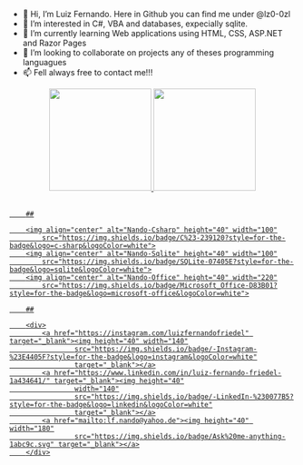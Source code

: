 <!---
lz0-0zl/lz0-0zl is a ✨ special ✨ repository because its `README.md` (this file) appears on your GitHub profile.
You can click the Preview link to take a look at your changes.
--->
- 👋 Hi, I’m Luiz Fernando. Here in Github you can find me under @lz0-0zl
- 👀 I’m interested in C#, VBA and databases, expecially sqlite.
- 🌱 I’m currently learning Web applications using HTML, CSS, ASP.NET and Razor Pages
- 💞️ I’m looking to collaborate on projects any of theses programming languagues
- 📫 Fell always free to contact me!!!

 <div align="center">
        <a href="https://github.com/lz0-0zl">
            <img height="180" src="https://github-readme-stats.vercel.app/api?username=lz0-0zl&theme=blue-green" />
            <img height="180"
                src="https://github-readme-stats.vercel.app/api/top-langs/?username=lz0-0zl&theme=blue-green" />
    </div>
    <div style="display: inline_block"><br>

        ##

        <img align="center" alt="Nando-Csharp" height="40" width="100"
            src="https://img.shields.io/badge/C%23-239120?style=for-the-badge&logo=c-sharp&logoColor=white">
        <img align="center" alt="Nando-Sqlite" height="40" width="100"
            src="https://img.shields.io/badge/SQLite-07405E?style=for-the-badge&logo=sqlite&logoColor=white">
        <img align="center" alt="Nando-Office" height="40" width="220"
            src="https://img.shields.io/badge/Microsoft_Office-D83B01?style=for-the-badge&logo=microsoft-office&logoColor=white">

        ##

        <div>
            <a href="https://instagram.com/luizfernandofriedel" target="_blank"><img height="40" width="140"
                    src="https://img.shields.io/badge/-Instagram-%23E4405F?style=for-the-badge&logo=instagram&logoColor=white"
                    target="_blank"></a>
            <a href="https://www.linkedin.com/in/luiz-fernando-friedel-1a434641/" target="_blank"><img height="40"
                    width="140"
                    src="https://img.shields.io/badge/-LinkedIn-%230077B5?style=for-the-badge&logo=linkedin&logoColor=white"
                    target="_blank"></a>
            <a href="mailto:lf.nando@yahoo.de"><img height="40" width="180"
                    src="https://img.shields.io/badge/Ask%20me-anything-1abc9c.svg" target="_blank"></a>
        </div>

